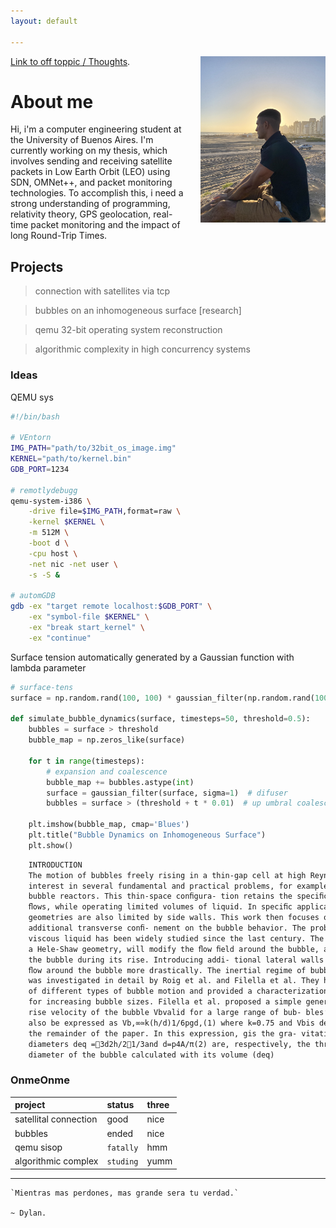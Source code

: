 ```yaml
---
layout: default

---
```



<!-- Imagen alineada a la derecha con tamaño específico -->
<img src="assets/images/yo-perfil.jpg" alt="My Profile Picture" width="200" align="right" style="margin-left: 20px;">

[Link to off toppic / Thoughts](./thoughts.html).

# About me

Hi, i'm a computer engineering student at the University of Buenos Aires. I'm currently working on my thesis, which involves sending and receiving satellite packets in Low Earth Orbit (LEO) using SDN, OMNet++, and packet monitoring technologies. To accomplish this, i need a strong understanding of programming, relativity theory, GPS geolocation, real-time packet monitoring and the impact of long Round-Trip Times.

## Projects

> connection with satellites via tcp

> bubbles on an inhomogeneous surface [research]

> qemu 32-bit operating system reconstruction

> algorithmic complexity in high concurrency systems

### Ideas

QEMU sys
```bash
#!/bin/bash

# VEntorn
IMG_PATH="path/to/32bit_os_image.img"
KERNEL="path/to/kernel.bin"
GDB_PORT=1234

# remotlydebugg
qemu-system-i386 \
    -drive file=$IMG_PATH,format=raw \
    -kernel $KERNEL \
    -m 512M \
    -boot d \
    -cpu host \
    -net nic -net user \
    -s -S &

# automGDB
gdb -ex "target remote localhost:$GDB_PORT" \
    -ex "symbol-file $KERNEL" \
    -ex "break start_kernel" \
    -ex "continue"
```

Surface tension automatically generated by a Gaussian function with lambda parameter
```python
# surface-tens
surface = np.random.rand(100, 100) * gaussian_filter(np.random.rand(100, 100), sigma=5)

def simulate_bubble_dynamics(surface, timesteps=50, threshold=0.5):
    bubbles = surface > threshold
    bubble_map = np.zeros_like(surface)
    
    for t in range(timesteps):
        # expansion and coalescence
        bubble_map += bubbles.astype(int)
        surface = gaussian_filter(surface, sigma=1)  # difuser
        bubbles = surface > (threshold + t * 0.01)  # up umbral coalescence
        
    plt.imshow(bubble_map, cmap='Blues')
    plt.title("Bubble Dynamics on Inhomogeneous Surface")
    plt.show()
```

```latex
    INTRODUCTION 
    The motion of bubbles freely rising in a thin-gap cell at high Reynolds numbers has
    interest in several fundamental and practical problems, for example in applications invol- ving conﬁned 
    bubble reactors. This thin-space conﬁgura- tion retains the speciﬁc properties associated with inertial 
    ﬂows, while operating limited volumes of liquid. In speciﬁc applications, bubbles rising in plane 
    geometries are also limited by side walls. This work then focuses on in- vestigating the inﬂuence of an 
    additional transverse conﬁ- nement on the bubble behavior. The problem of a 3D bubble rising in a 
    viscous liquid has been widely studied since the last century. The presence of walls, as in the case of 
    a Hele-Shaw geometry, will modify the ﬂow ﬁeld around the bubble, and therefore the shape and motion of 
    the bubble during its rise. Introducing addi- tional lateral walls in the cell will modify the 
    ﬂow around the bubble more drastically. The inertial regime of bubbles freely rising in a thin-gap cell
    was investigated in detail by Roig et al. and Filella et al. They highlighted the existence
    of different types of bubble motion and provided a characterization of the dif- ferent paths observed
    for increasing bubble sizes. Filella et al. proposed a simple generic estimation for the mean 
    rise velocity of the bubble Vbvalid for a large range of bub- bles’ sizes, Vb,∞≃0.7pgdeq, which can 
    also be expressed as Vb,∞≃k(h/d)1/6pgd,(1) where k=0.75 and Vbis denoted Vb,∞for consistency with 
    the remainder of the paper. In this expression, gis the gra- vitational acceleration, and the 
    diameters deq =3d2h/21/3and d=p4A/π(2) are, respectively, the three-dimensional equivalent 
    diameter of the bubble calculated with its volume (deq)
```



### OnmeOnme

| project        | status          | three |
|:-------------|:------------------|:------|
| satellital connection | good | nice  |
| bubbles | ended   | nice  |
| qemu sisop |  `fatally`      | hmm   |
| algorithmic complex | `studing` | yumm  |


***


```
`Mientras mas perdones, mas grande sera tu verdad.` 
                                                                                        ~ Dylan.
```
